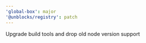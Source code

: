 ```yaml
---
'global-box': major
'@unblocks/registry': patch
---
```


Upgrade build tools and drop old node version support
